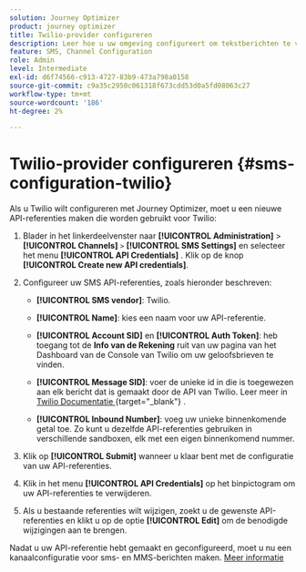 ```yaml
---
solution: Journey Optimizer
product: journey optimizer
title: Twilio-provider configureren
description: Leer hoe u uw omgeving configureert om tekstberichten te verzenden met Journey Optimizer met Twilio
feature: SMS, Channel Configuration
role: Admin
level: Intermediate
exl-id: d6f74566-c913-4727-83b9-473a798a0158
source-git-commit: c9a35c2950c061318f673cdd53d0a5fd08063c27
workflow-type: tm+mt
source-wordcount: '186'
ht-degree: 2%

---
```


# Twilio-provider configureren {#sms-configuration-twilio}

Als u Twilio wilt configureren met Journey Optimizer, moet u een nieuwe API-referenties maken die worden gebruikt voor Twilio:

1. Blader in het linkerdeelvenster naar **[!UICONTROL Administration]** > **[!UICONTROL Channels]** `>` **[!UICONTROL SMS Settings]** en selecteer het menu **[!UICONTROL API Credentials]** . Klik op de knop **[!UICONTROL Create new API credentials]**.

1. Configureer uw SMS API-referenties, zoals hieronder beschreven:

   * **[!UICONTROL SMS vendor]**: Twilio.

   * **[!UICONTROL Name]**: kies een naam voor uw API-referentie.

   * **[!UICONTROL Account SID]** en **[!UICONTROL Auth Token]**: heb toegang tot de **Info van de Rekening** ruit van uw pagina van het Dashboard van de Console van Twilio om uw geloofsbrieven te vinden.

   * **[!UICONTROL Message SID]**: voer de unieke id in die is toegewezen aan elk bericht dat is gemaakt door de API van Twilio. Leer meer in [ Twilio Documentatie ](https://support.twilio.com/hc/en-us/articles/223134387-What-is-a-Message-SID-){target="_blank"} .

   * **[!UICONTROL Inbound Number]**: voeg uw unieke binnenkomende getal toe. Zo kunt u dezelfde API-referenties gebruiken in verschillende sandboxen, elk met een eigen binnenkomend nummer.

1. Klik op **[!UICONTROL Submit]** wanneer u klaar bent met de configuratie van uw API-referenties.

1. Klik in het menu **[!UICONTROL API Credentials]** op het binpictogram om uw API-referenties te verwijderen.

1. Als u bestaande referenties wilt wijzigen, zoekt u de gewenste API-referenties en klikt u op de optie **[!UICONTROL Edit]** om de benodigde wijzigingen aan te brengen.

Nadat u uw API-referentie hebt gemaakt en geconfigureerd, moet u nu een kanaalconfiguratie voor sms- en MMS-berichten maken. [Meer informatie](sms-configuration-surface.md)

